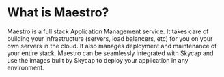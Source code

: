 # What is Maestro?


Maestro is a full stack Application Management service. It takes care of building your infrastructure (servers, load balancers, etc) for you on your own servers in the cloud. It also manages deployment and maintenance of your entire stack. Maestro can be seamlessly integrated with Skycap and use the images built by Skycap to deploy your application in any environment. 
